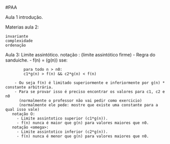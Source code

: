 #PAA

  Aula 1 introdução.
  
  Materias aula 2:
  
    invariante
    complexidade
    ordenação

  Aula 3:
    Limite assintótico.
      notação <teta>:
      (limite assintótico firme)
        - Regra do sanduiche.
        - f(n) = <teta>(g(n)) sse:

            para todo n > n0:
            c1*g(n) > f(n) && c2*g(n) < f(n)

        - Ou seja f(n) é limitado superiormente e inferiormente por g(n) * constante arbitrária.
        - Para se provar isso é preciso encontrar os valores para c1, c2 e n0
          (normalmente o professor não vai pedir como exercicio)
          (normalmente ele pede: mostre que existe uma constante para a qual isso vale)
       notação O:
         - Limite assintotico superior (c1*g(n)).
         - f(n) nunca é maior que g(n) para valores maiores que n0.
       notação <omega>:
         - Limite assintotico inferior (c2*g(n)).
         - f(n) nunca é menor que g(n) para valores maiores que n0.

